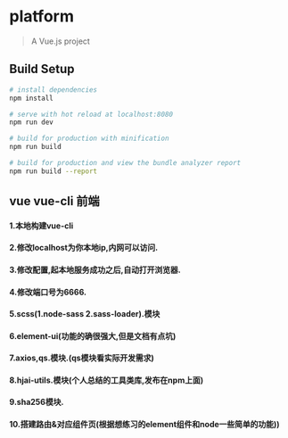 # platform

> A Vue.js project

## Build Setup

``` bash
# install dependencies
npm install

# serve with hot reload at localhost:8080
npm run dev

# build for production with minification
npm run build

# build for production and view the bundle analyzer report
npm run build --report
```


##    vue   vue-cli   前端

####   1.本地构建vue-cli

####   2.修改localhost为你本地ip,内网可以访问.

####   3.修改配置,起本地服务成功之后,自动打开浏览器.

####   4.修改端口号为6666.

####   5.scss(1.node-sass 2.sass-loader).模块

####   6.element-ui(功能的确很强大,但是文档有点坑)

####   7.axios,qs.模块.(qs模块看实际开发需求)

####   8.hjai-utils.模块(个人总结的工具类库,发布在npm上面)

####   9.sha256模块.

####   10.搭建路由&对应组件页(根据想练习的element组件和node一些简单的功能))